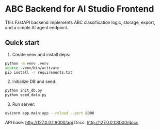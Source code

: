 # ABC Backend for AI Studio Frontend

This FastAPI backend implements ABC classification logic, storage, export, and a simple AI agent endpoint.

## Quick start

1. Create venv and install deps:

```bash
python -m venv .venv
source .venv/bin/activate
pip install -r requirements.txt
```

2. Initialize DB and seed:

```bash
python init_db.py
python seed_data.py
```

3. Run server:

```bash
uvicorn app.main:app --reload --port 8000
```

API base: http://127.0.0.1:8000/api
Docs: http://127.0.0.1:8000/docs
